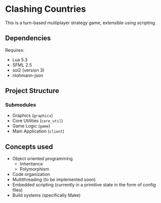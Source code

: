 # Clashing Countries

This is a turn-based multiplayer strategy game, extensible using scripting.

## Dependencies

Requires:
- Lua 5.3
- SFML 2.5
- sol2 (version 3)
- nlohmann-json

## Project Structure

### Submodules
- Graphics (`graphics`)
- Core Utilities (`core_util`)
- Game Logic (`game`)
- Main Application (`client`)

## Concepts used
- Object oriented programming
    - Inheritance
    - Polymorphism
- Code organization
- Multithreading (to be implemented soon)
- Embedded scripting (currently in a primitive state in the form of config files)
- Build systems (specifically Make)